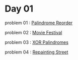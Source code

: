 # Day 01

problem 01 : [ Palindrome Reorder ](https://cses.fi/problemset/task/1755)

problem 02 : [ Movie Festival ](https://cses.fi/problemset/task/1629)

problem 03 : [ XOR Palindromes ](https://codeforces.com/contest/1867/problem/B)

problem 04 : [ Repainting Street ](https://codeforces.com/problemset/problem/1415/B)


